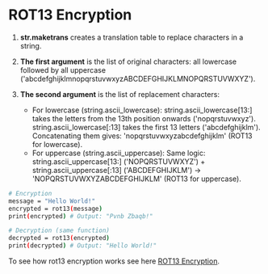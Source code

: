 # ROT13 Encryption

1. **str.maketrans** creates a translation table to replace characters in a string.
2. **The first argument** is the list of original characters: all lowercase followed by all uppercase ('abcdefghijklmnopqrstuvwxyzABCDEFGHIJKLMNOPQRSTUVWXYZ').

3. **The second argument** is the list of replacement characters:
    - For lowercase (string.ascii_lowercase):
    string.ascii_lowercase[13:] takes the letters from the 13th position onwards ('nopqrstuvwxyz').
    string.ascii_lowercase[:13] takes the first 13 letters ('abcdefghijklm').
    Concatenating them gives: 'nopqrstuvwxyzabcdefghijklm' (ROT13 for lowercase).
    - For uppercase (string.ascii_uppercase):
    Same logic: string.ascii_uppercase[13:] ('NOPQRSTUVWXYZ') + string.ascii_uppercase[:13] ('ABCDEFGHIJKLM') → 'NOPQRSTUVWXYZABCDEFGHIJKLM' (ROT13 for uppercase).

```bash
# Encryption
message = "Hello World!"
encrypted = rot13(message)
print(encrypted) # Output: "Pvnb Zbaqb!"

# Decryption (same function)
decrypted = rot13(encrypted)
print(decrypted) # Output: "Hello World!"
```

To see how rot13 encryption works see here [ROT13 Encryption](https://github.com/RykerWilder/notes/blob/main/ROT-13.md).